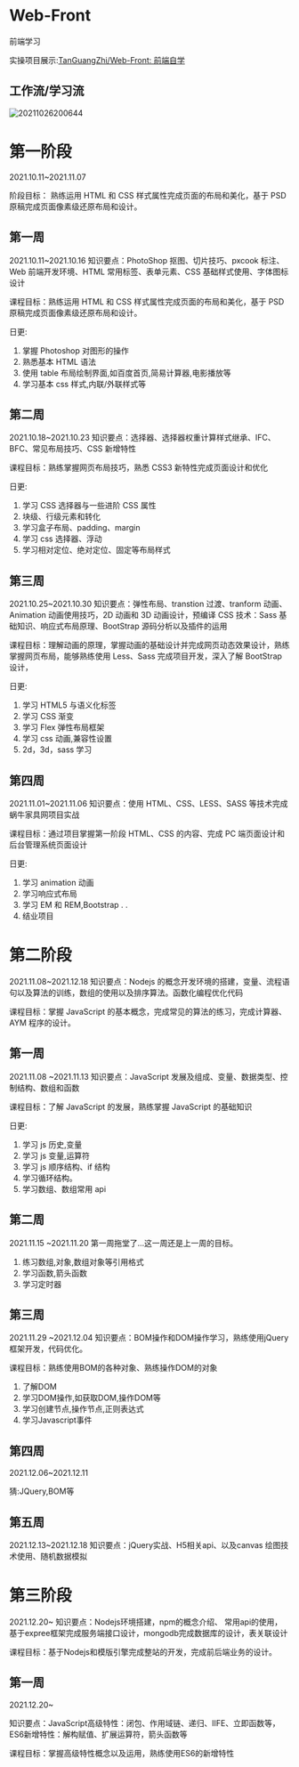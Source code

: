 # Web-Front
前端学习
<!--START_SECTION:waka-->
<!--END_SECTION:waka-->

实操项目展示:[TanGuangZhi/Web-Front: 前端自学](https://github.com/TanGuangZhi/Web-Front/blob/main/detailShow.md)




## 工作流/学习流
![20211026200644](http://picbed.tgz666.top/20211026200644.png?roundPic/radius/25|imageView2/2/w/1000/h/1618)

# 第一阶段
2021.10.11~2021.11.07

阶段目标：
熟练运用 HTML 和 CSS 样式属性完成页面的布局和美化，基于 PSD 原稿完成页面像素级还原布局和设计。
## 第一周
2021.10.11~2021.10.16
知识要点：PhotoShop 抠图、切片技巧、pxcook 标注、Web 前端开发环境、HTML 常用标签、表单元素、CSS 基础样式使用、字体图标设计

课程目标：熟练运用 HTML 和 CSS 样式属性完成页面的布局和美化，基于 PSD 原稿完成页面像素级还原布局和设计。

日更: 
1. 掌握 Photoshop 对图形的操作
2. 熟悉基本 HTML 语法
3. 使用 table 布局绘制界面,如百度首页,简易计算器,电影播放等
4. 学习基本 css 样式,内联/外联样式等

## 第二周
2021.10.18~2021.10.23
知识要点：选择器、选择器权重计算样式继承、IFC、BFC、常见布局技巧、CSS 新增特性

课程目标：熟练掌握网页布局技巧，熟悉 CSS3 新特性完成页面设计和优化

日更: 
1. 学习 CSS 选择器与一些进阶 CSS 属性
2. 块级、行级元素和转化
3. 学习盒子布局、padding、margin
4. 学习 css 选择器、浮动
5. 学习相对定位、绝对定位、固定等布局样式



## 第三周
2021.10.25~2021.10.30
知识要点：弹性布局、transtion 过渡、tranform 动画、Animation 动画使用技巧，2D 动画和 3D 动画设计，预编译 CSS 技术：Sass 基础知识、响应式布局原理、BootStrap 源码分析以及插件的运用

课程目标：理解动画的原理，掌握动画的基础设计并完成网页动态效果设计，熟练掌握网页布局，能够熟练使用 Less、Sass 完成项目开发，深入了解 BootStrap 设计，

日更: 
1. 学习 HTML5 与语义化标签
2. 学习 CSS 渐变
3. 学习 Flex 弹性布局框架
4. 学习 css 动画,兼容性设置
5. 2d，3d，sass 学习


## 第四周
2021.11.01~2021.11.06
知识要点：使用 HTML、CSS、LESS、SASS 等技术完成蜗牛家具网项目实战

课程目标：通过项目掌握第一阶段 HTML、CSS 的内容、完成 PC 端页面设计和后台管理系统页面设计

日更: 
1. 学习 animation 动画
2. 学习响应式布局
3. 学习 EM 和 REM,Bootstrap
.
.
4. 结业项目

# 第二阶段
2021.11.08~2021.12.18
知识要点：Nodejs 的概念开发环境的搭建，变量、流程语句以及算法的训练，数组的使用以及排序算法。函数化编程优化代码

课程目标：掌握 JavaScript 的基本概念，完成常见的算法的练习，完成计算器、AYM 程序的设计。
## 第一周
2021.11.08 ~2021.11.13
知识要点：JavaScript 发展及组成、变量、数据类型、控制结构、数组和函数

课程目标：了解 JavaScript 的发展，熟练掌握 JavaScript 的基础知识

日更: 
1. 学习 js 历史,变量
2. 学习 js 变量,运算符
3. 学习 js 顺序结构、if 结构
4. 学习循环结构。
5. 学习数组、数组常用 api


## 第二周
2021.11.15 ~2021.11.20
第一周拖堂了...这一周还是上一周的目标。
1. 练习数组,对象,数组对象等引用格式
2. 学习函数,箭头函数
3. 学习定时器

## 第三周
2021.11.29 ~2021.12.04
知识要点：BOM操作和DOM操作学习，熟练使用jQuery框架开发，代码优化。

课程目标：熟练使用BOM的各种对象、熟练操作DOM的对象
1. 了解DOM
2. 学习DOM操作,如获取DOM,操作DOM等
3. 学习创建节点,操作节点,正则表达式
4. 学习Javascript事件


## 第四周
2021.12.06~2021.12.11

猜:JQuery,BOM等


## 第五周
2021.12.13~2021.12.18
知识要点：jQuery实战、H5相关api、以及canvas 绘图技术使用、随机数据模拟



# 第三阶段
2021.12.20~
知识要点：Nodejs环境搭建，npm的概念介绍、 常用api的使用，基于expree框架完成服务端接口设计，mongodb完成数据库的设计，表关联设计

课程目标：基于Nodejs和模版引擎完成整站的开发，完成前后端业务的设计。

## 第一周
2021.12.20~

知识要点：JavaScript高级特性：闭包、作用域链、递归、IIFE、立即函数等，ES6新增特性：解构赋值、扩展运算符，箭头函数等

课程目标：掌握高级特性概念以及运用，熟练使用ES6的新增特性











































